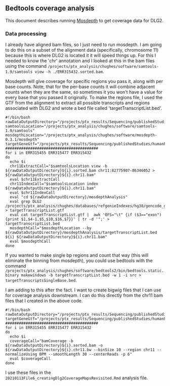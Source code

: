 ## Bedtools coverage analysis

This document describes running [Mosdepth](https://github.com/brentp/mosdepth) to get coverage data for DLG2. 

### Data processing

I already have aligned bam files, so I just need to run mosdepth. I am going to do this on a subset of the alignment data (specifically, chromosome 11) because this is where DLG2 is located it it will speed things up. For this I needed to know the 'chr' annotation and I looked at this in the bam files using the command `/projects/ptx_analysis/chughes/software/samtools-1.9/samtools view -h ./ERR315432.sorted.bam`.

Mosdepth will give coverage for specific regions you pass it, along with per base counts. Note, that for the per-base counts it will combine adjacent counts when they are the same, so sometimes it you won't have a value for every base that you passed it originally. To make the regions file, I used the GTF from the alignment to extract all possible transcripts and regions associated with DLG2 and wrote a bed file called 'targetTranscriptList.bed'. 



```shell
#!/bin/bash
rawDataOutputDirectory="/projects/ptx_results/Sequencing/publishedStudies/humanProteinAtlasRnaSequencingData/starResults/"
samtoolsLocation="/projects/ptx_analysis/chughes/software/samtools-1.9/samtools"
mosdepthLocation="/projects/ptx_analysis/chughes/software/mosdepth-0.3.1/mosdepth"
targetGeneGtf="/projects/ptx_results/Sequencing/publishedStudies/humanProteinAtlasRnaSequencingData/starResults/targetTranscriptList.gtf"
#########################################
for i in ERR315455 ERR315477 ERR315432
do
  echo $i
  chr11ExtractCall="$samtoolsLocation view -b ${rawDataOutputDirectory}${i}.sorted.bam chr11:82775907-86346052 > ${rawDataOutputDirectory}${i}.chr11.bam"
  eval $chr11ExtractCall
  chr11IndexCall="$samtoolsLocation index ${rawDataOutputDirectory}${i}.chr11.bam"
  eval $chr11IndexCall
  eval "cd ${rawDataOutputDirectory}/mosdepthAnalysis"
  eval grep DLG2 /projects/ptx_analysis/chughes/databases/refgenieIndexes/hg38/gencode_gtf/default/hg38.gtf > targetTranscriptList.gtf
  eval cat targetTranscriptList.gtf |  awk 'OFS="\t" {if ($3=="exon") {print $1,$4-1,$5,$10,$16,$7}}' | tr -d '";' > targetTranscriptList.bed
  mosdepthCall="$mosdepthLocation --by ${rawDataOutputDirectory}/mosdepthAnalysis/targetTranscriptList.bed ${i} ${rawDataOutputDirectory}${i}.chr11.bam"
  eval $mosdepthCall
done
```

If you wanted to make single bp regions and count that way (this will eliminate the binning from mosdepth), you could use bedtools with the command `/projects/ptx_analysis/chughes/software/bedtools2/bin/bedtools.static.binary makewindows -b targetTranscriptList.bed -w 1 -i src > targetTranscriptsSingleBase.bed`. 

I am adding to this after the fact. I want to create bigwig files that I can use for coverage analysis downstream. I can do this directly from the chr11 bam files that I created in the above code.

```shell
#!/bin/bash
rawDataOutputDirectory="/projects/ptx_results/Sequencing/publishedStudies/humanProteinAtlasRnaSequencingData/starResults/"
targetGeneGtf="/projects/ptx_results/Sequencing/publishedStudies/humanProteinAtlasRnaSequencingData/starResults/targetTranscriptList.gtf"
#########################################
for i in ERR315455 ERR315477 ERR315432
do
  echo $i
  coverageCall="bamCoverage -b ${rawDataOutputDirectory}${i}.sorted.bam -o ${rawDataOutputDirectory}${i}.chr11.bw --binSize 10 --region chr11 --normalizeUsing BPM --smoothLength 30 --centerReads -p 6"
  eval $coverageCall
done
```

I use these files in the `20210113File6_creatingDlg2CoverageMapsRevisited.Rmd` analysis file.

